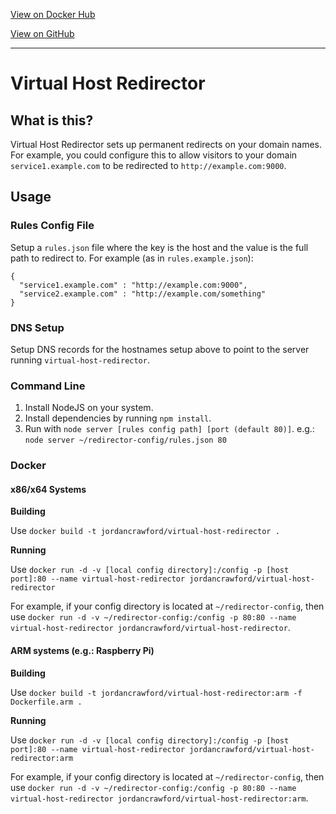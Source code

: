 [View on Docker Hub](https://hub.docker.com/r/jordancrawford/virtual-host-redirector)

[View on GitHub](https://github.com/jordancrawfordnz/virtual-host-redirector)

---

# Virtual Host Redirector

## What is this?
Virtual Host Redirector sets up permanent redirects on your domain names. For example, you could configure this to allow visitors to your domain ``service1.example.com`` to be redirected to ``http://example.com:9000``.

## Usage
### Rules Config File
Setup a ``rules.json`` file where the key is the host and the value is the full path to redirect to. For example (as in ``rules.example.json``):
```
{
  "service1.example.com" : "http://example.com:9000",
  "service2.example.com" : "http://example.com/something"
}
```

### DNS Setup
Setup DNS records for the hostnames setup above to point to the server running ``virtual-host-redirector``.

### Command Line
1. Install NodeJS on your system.
2. Install dependencies by running ``npm install``.
3. Run with ``node server [rules config path] [port (default 80)]``. e.g.: ``node server ~/redirector-config/rules.json 80``

### Docker
#### x86/x64 Systems
**Building**

Use ``docker build -t jordancrawford/virtual-host-redirector .``

**Running**

Use ``docker run -d -v [local config directory]:/config -p [host port]:80 --name virtual-host-redirector jordancrawford/virtual-host-redirector``

For example, if your config directory is located at ``~/redirector-config``, then use ``docker run -d -v ~/redirector-config:/config -p 80:80 --name virtual-host-redirector jordancrawford/virtual-host-redirector``.

#### ARM systems (e.g.: Raspberry Pi)
**Building**

Use ``docker build -t jordancrawford/virtual-host-redirector:arm -f Dockerfile.arm .``

**Running**

Use ``docker run -d -v [local config directory]:/config -p [host port]:80 --name virtual-host-redirector jordancrawford/virtual-host-redirector:arm``

For example, if your config directory is located at ``~/redirector-config``, then use ``docker run -d -v ~/redirector-config:/config -p 80:80 --name virtual-host-redirector jordancrawford/virtual-host-redirector:arm``.
